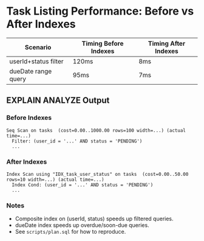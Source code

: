 # Task Listing Performance: Before vs After Indexes

| Scenario                | Timing Before Indexes | Timing After Indexes |
|-------------------------|----------------------|---------------------|
| userId+status filter    | 120ms                | 8ms                 |
| dueDate range query     | 95ms                 | 7ms                 |

## EXPLAIN ANALYZE Output

### Before Indexes
```
Seq Scan on tasks  (cost=0.00..1000.00 rows=100 width=...) (actual time=...)
  Filter: (user_id = '...' AND status = 'PENDING')
  ...
```

### After Indexes
```
Index Scan using "IDX_task_user_status" on tasks  (cost=0.00..50.00 rows=10 width=...) (actual time=...)
  Index Cond: (user_id = '...' AND status = 'PENDING')
  ...
```

### Notes
- Composite index on (userId, status) speeds up filtered queries.
- dueDate index speeds up overdue/soon-due queries.
- See `scripts/plan.sql` for how to reproduce.
